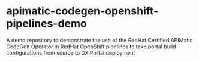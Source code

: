 # apimatic-codegen-openshift-pipelines-demo
A demo repository to demonstrate the use of the RedHat Certified APIMatic CodeGen Operator in RedHat OpenShift pipelines to take portal build configurations from source to DX Portal deployment
